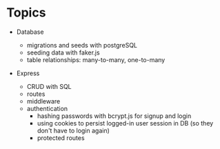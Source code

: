 # Topics

- Database
    - migrations and seeds with postgreSQL
    - seeding data with faker.js
    - table relationships: many-to-many, one-to-many

- Express
    - CRUD with SQL
    - routes
    - middleware
    - authentication
        - hashing passwords with bcrypt.js for signup and login
        - using cookies to persist logged-in user session in DB (so they don't have to login again)
        - protected routes